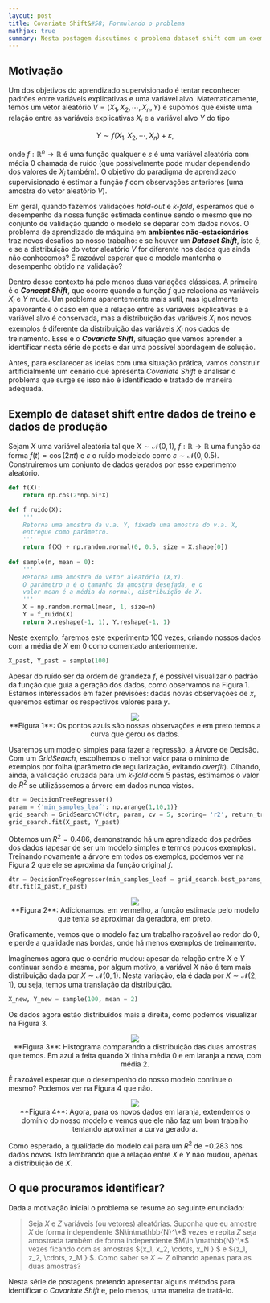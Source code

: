 ```yaml
---
layout: post
title: Covariate Shift&#58; Formulando o problema
mathjax: true
summary: Nesta postagem discutimos o problema dataset shift com um exemplo visual
---
```


## Motivação

Um dos objetivos do aprendizado supervisionado é tentar reconhecer padrões entre variáveis explicativas e uma variável alvo. Matematicamente, temos um vetor aleatório $V = (X_1, X_2, \cdots, X_n, Y)$ e supomos que existe uma relação entre as variáveis explicativas $X_i$ e a variável alvo $Y$ do tipo


$$
\begin{equation*}
Y \sim f(X_1, X_2,\cdots, X_n) + \varepsilon,
\end{equation*}
$$


onde $f:\mathbb{R}^n\to \mathbb{R}$ é uma função qualquer e $\varepsilon$ é uma variável aleatória com média $0$ chamada de ruído (que possivelmente pode mudar dependendo dos valores de $X_i$ também). O objetivo do paradigma de aprendizado supervisionado é estimar a função $f$ com observações anteriores (uma amostra do vetor aleatório $V$).

Em geral, quando fazemos validações *hold-out* e *k-fold*, esperamos que o desempenho da nossa função estimada continue sendo o mesmo que no conjunto de validação quando o modelo se deparar com dados novos. O problema de aprendizado de máquina em **ambientes não-estacionários** traz novos desafios ao nosso trabalho:  e se houver um _**Dataset Shift**_, isto é, e se a distribuição do vetor aleatório $V$ for diferente nos dados que ainda não conhecemos? É razoável esperar que o modelo mantenha o desempenho obtido na validação?

Dentro desse contexto há pelo menos duas variações clássicas. A primeira é o **_Concept Shift_**, que ocorre quando a função $f$ que relaciona as variáveis $X_i$ e $Y$ muda. Um problema aparentemente mais sutil, mas igualmente apavorante é o caso em que a relação entre as variáveis explicativas e a variável alvo é conservada, mas a distribuição das variáveis $X_i$ nos novos exemplos é diferente da distribuição das variáveis $X_i$ nos dados de treinamento. Esse é o _**Covariate Shift**_, situação que vamos aprender a identificar nesta série de posts e dar uma possível abordagem de solução.

Antes, para esclarecer as ideias com uma situação prática, vamos construir artificialmente um cenário que apresenta *Covariate Shift* e analisar o problema que surge se isso não é identificado e tratado de maneira adequada.

## Exemplo de dataset shift entre dados de treino e dados de produção

Sejam $X$ uma variável aleatória tal que $X\sim \mathcal{N}(0,1)$, $f:\mathbb{R}\to\mathbb{R}$  uma função da forma $f(t) = \cos(2\pi t)$ e $\varepsilon$  o ruído modelado como $\varepsilon \sim \mathcal{N}(0,0.5)$. Construiremos um conjunto de dados gerados por esse experimento aleatório.

```python
def f(X):
    return np.cos(2*np.pi*X) 

def f_ruido(X):
    '''
    Retorna uma amostra da v.a. Y, fixada uma amostra do v.a. X,
    entregue como parâmetro.
    '''
    return f(X) + np.random.normal(0, 0.5, size = X.shape[0])
    
def sample(n, mean = 0):
    '''
    Retorna uma amostra do vetor aleatório (X,Y).
    O parâmetro n é o tamanho da amostra desejada, e o
    valor mean é a média da normal, distribuição de X.
    '''
    X = np.random.normal(mean, 1, size=n)
    Y = f_ruido(X)
    return X.reshape(-1, 1), Y.reshape(-1, 1)
```

Neste exemplo, faremos este experimento $100$ vezes, criando nossos dados com a média de $X$ em $0$ como comentado anteriormente. 

```python
X_past, Y_past = sample(100)
```

Apesar do ruído ser da ordem de grandeza $f$, é possível visualizar o padrão da função que guia a geração dos dados, como observamos na Figura 1. Estamos interessados em fazer previsões: dadas novas observações de $x$, queremos estimar os respectivos valores para $y$.

<center><img src="{{ site.baseurl }}/assets/img/covariate_0_formulando/imagem1.png"></center>
<center>**Figura 1**: Os pontos azuis são nossas observações e em preto temos a curva que gerou os dados.</center>


Usaremos um modelo simples para fazer a regressão, a Árvore de Decisão. Com um *GridSearch*, escolhemos o melhor valor para o mínimo de exemplos por folha (parâmetro de regularização, evitando *overfit*). Olhando, ainda, a validação cruzada para um *k-fold* com 5 pastas, estimamos o valor de $R^2$ se utilizássemos a árvore em dados nunca vistos.

```python
dtr = DecisionTreeRegressor()
param = {'min_samples_leaf': np.arange(1,10,1)}
grid_search = GridSearchCV(dtr, param, cv = 5, scoring= 'r2', return_train_score=True)
grid_search.fit(X_past, Y_past)
```

Obtemos um $R^2=0.486$, demonstrando há um aprendizado dos padrões dos dados (apesar de ser um modelo simples e termos poucos exemplos). Treinando novamente a árvore em todos os exemplos, podemos ver na Figura 2 que ele se aproxima da função original $f$.

```python
dtr = DecisionTreeRegressor(min_samples_leaf = grid_search.best_params_['min_samples_leaf'])
dtr.fit(X_past,Y_past)
```

<center><img src="{{ site.baseurl }}/assets/img/covariate_0_formulando/imagem2.png"></center>
<center>**Figura 2**: Adicionamos, em vermelho, a função estimada pelo modelo que tenta se aproximar da geradora, em preto.</center>


Graficamente, vemos que o modelo faz um trabalho razoável ao redor do $0$, e perde a qualidade nas bordas, onde há menos exemplos de treinamento.

Imaginemos agora que o cenário mudou: apesar da relação entre $X$ e $Y$ continuar sendo a mesma, por algum motivo, a variável $X$ não é tem mais distribuição dada por $X\sim \mathcal{N}(0,1)$. Nesta variação, ela é dada por $X\sim \mathcal{N}(2,1)$, ou seja, temos uma translação da distribuição.

```python
X_new, Y_new = sample(100, mean = 2)
```

Os dados agora estão distribuídos mais a direita, como podemos visualizar na Figura 3.

<center><img src="{{ site.baseurl }}/assets/img/covariate_0_formulando/imagem3.png"></center>
<center>**Figura 3**: Histograma comparando a distribuição das duas amostras que temos. Em azul a feita quando X tinha média 0 e em laranja a nova, com média 2.</center>


É razoável esperar que o desempenho do nosso modelo continue o mesmo? Podemos ver na Figura 4 que não.

<center><img src="{{ site.baseurl }}/assets/img/covariate_0_formulando/imagem4.png"></center>
<center>**Figura 4**: Agora, para os novos dados em laranja, extendemos o domínio do nosso modelo e vemos que ele não faz um bom trabalho tentando aproximar a curva geradora.</center>


Como esperado, a qualidade do modelo cai para um $R^2$ de $-0.283$ nos dados novos. Isto lembrando que a relação entre $X$ e $Y$ não mudou, apenas a distribuição de $X$.

## O que procuramos identificar?

Dada a motivação inicial o problema se resume ao seguinte enunciado:

> Seja $X$ e $Z$ variáveis (ou vetores) aleatórias. Suponha que eu amostre $X$ de forma independente $N\in\mathbb{N}^\*$ vezes e repita $Z$ seja amostrada também de forma independente $M\in \mathbb{N}^\*$ vezes ficando com as amostras $\{x_1, x_2, \cdots, x_N \} $ e $\{z_1, z_2, \cdots, z_M \} $. Como saber se $X\sim Z$ olhando apenas para as duas amostras?

Nesta série de postagens pretendo apresentar alguns métodos para identificar o *Covariate Shift* e, pelo menos, uma maneira de tratá-lo.